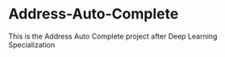 # Address-Auto-Complete
This is the Address Auto Complete project after Deep Learning Specialization
